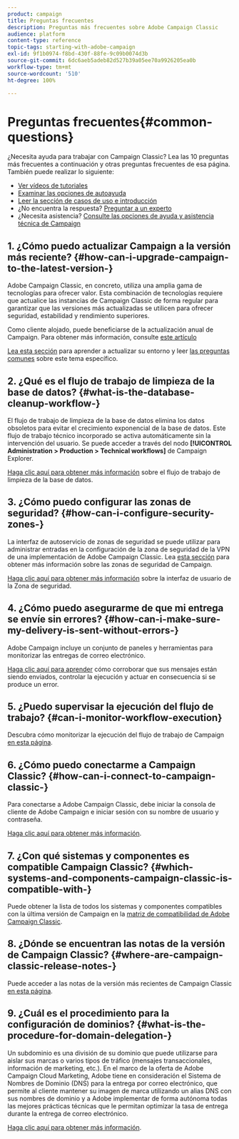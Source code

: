 ```yaml
---
product: campaign
title: Preguntas frecuentes
description: Preguntas más frecuentes sobre Adobe Campaign Classic
audience: platform
content-type: reference
topic-tags: starting-with-adobe-campaign
exl-id: 9f1b0974-f8bd-430f-88fe-9c09b0074d3b
source-git-commit: 6dc6aeb5adeb82d527b39a05ee70a9926205ea0b
workflow-type: tm+mt
source-wordcount: '510'
ht-degree: 100%

---
```


# Preguntas frecuentes{#common-questions}



¿Necesita ayuda para trabajar con Campaign Classic? Lea las 10 preguntas más frecuentes a continuación y otras preguntas frecuentes de esa página. También puede realizar lo siguiente:

* [Ver vídeos de tutoriales](https://experienceleague.adobe.com/docs/campaign-classic-learn/tutorials/overview.html?lang=es)
* [Examinar las opciones de autoayuda](../../platform/using/tutorials.md#how-to-videos)
* [Leer la sección de casos de uso e introducción](../../platform/using/tutorials.md#step-by-step-guides)
* ¿No encuentra la respuesta? [Preguntar a un experto](https://experienceleaguecommunities.adobe.com/t5/adobe-campaign-classic/ct-p/adobe-campaign-classic-community)
* ¿Necesita asistencia? [Consulte las opciones de ayuda y asistencia técnica de Campaign](../../support.md)

## 1. ¿Cómo puedo actualizar Campaign a la versión más reciente? {#how-can-i-upgrade-campaign-to-the-latest-version-}

Adobe Campaign Classic, en concreto, utiliza una amplia gama de tecnologías para ofrecer valor. Esta combinación de tecnologías requiere que actualice las instancias de Campaign Classic de forma regular para garantizar que las versiones más actualizadas se utilicen para ofrecer seguridad, estabilidad y rendimiento superiores.

Como cliente alojado, puede beneficiarse de la actualización anual de Campaign. Para obtener más información, consulte [este artículo](../../rn/using/rn-overview.md#yearly-upgrade)

[Lea esta sección](../../production/using/build-upgrade.md) para aprender a actualizar su entorno y leer [las preguntas comunes](../../platform/using/faq-build-upgrade.md) sobre este tema específico.

## 2. ¿Qué es el flujo de trabajo de limpieza de la base de datos? {#what-is-the-database-cleanup-workflow-}

El flujo de trabajo de limpieza de la base de datos elimina los datos obsoletos para evitar el crecimiento exponencial de la base de datos. Este flujo de trabajo técnico incorporado se activa automáticamente sin la intervención del usuario. Se puede acceder a través del nodo **[!UICONTROL Administration > Production > Technical workflows]** de Campaign Explorer.

[Haga clic aquí para obtener más información](../../production/using/database-cleanup-workflow.md) sobre el flujo de trabajo de limpieza de la base de datos.

## 3. ¿Cómo puedo configurar las zonas de seguridad? {#how-can-i-configure-security-zones-}

La interfaz de autoservicio de zonas de seguridad se puede utilizar para administrar entradas en la configuración de la zona de seguridad de la VPN de una implementación de Adobe Campaign Classic. Lea [esta sección](../../installation/using/security-zones.md) para obtener más información sobre las zonas de seguridad de Campaign.

[Haga clic aquí para obtener más información](https://helpx.adobe.com/es/campaign/kb/configuring-security-zones-self-service.html) sobre la interfaz de usuario de la Zona de seguridad.

## 4. ¿Cómo puedo asegurarme de que mi entrega se envíe sin errores? {#how-can-i-make-sure-my-delivery-is-sent-without-errors-}

Adobe Campaign incluye un conjunto de paneles y herramientas para monitorizar las entregas de correo electrónico.

[Haga clic aquí para aprender](../../delivery/using/about-delivery-monitoring.md) cómo corroborar que sus mensajes están siendo enviados, controlar la ejecución y actuar en consecuencia si se produce un error.

## 5. ¿Puedo supervisar la ejecución del flujo de trabajo? {#can-i-monitor-workflow-execution}

Descubra cómo monitorizar la ejecución del flujo de trabajo de Campaign [en esta página](../../workflow/using/starting-a-workflow.md).

## 6. ¿Cómo puedo conectarme a Campaign Classic? {#how-can-i-connect-to-campaign-classic-}

Para conectarse a Adobe Campaign Classic, debe iniciar la consola de cliente de Adobe Campaign e iniciar sesión con su nombre de usuario y contraseña.

[Haga clic aquí para obtener más información](../../platform/using/launching-adobe-campaign.md).

## 7. ¿Con qué sistemas y componentes es compatible Campaign Classic? {#which-systems-and-components-campaign-classic-is-compatible-with-}

Puede obtener la lista de todos los sistemas y componentes compatibles con la última versión de Campaign en la [matriz de compatibilidad de Adobe Campaign Classic](../../rn/using/compatibility-matrix.md).

## 8. ¿Dónde se encuentran las notas de la versión de Campaign Classic? {#where-are-campaign-classic-release-notes-}

Puede acceder a las notas de la versión más recientes de Campaign Classic [en esta página](../../rn/using/latest-release.md).

## 9. ¿Cuál es el procedimiento para la configuración de dominios? {#what-is-the-procedure-for-domain-delegation-}

Un subdominio es una división de su dominio que puede utilizarse para aislar sus marcas o varios tipos de tráfico (mensajes transaccionales, información de marketing, etc.).
En el marco de la oferta de Adobe Campaign Cloud Marketing, Adobe tiene en consideración el Sistema de Nombres de Dominio (DNS) para la entrega por correo electrónico, que permite al cliente mantener su imagen de marca utilizando un alias DNS con sus nombres de dominio y a Adobe implementar de forma autónoma todas las mejores prácticas técnicas que le permitan optimizar la tasa de entrega durante la entrega de correo electrónico.

[Haga clic aquí para obtener más información](https://experienceleague.adobe.com/docs/control-panel/using/subdomains-and-certificates/setting-up-new-subdomain.html?lang=es).
